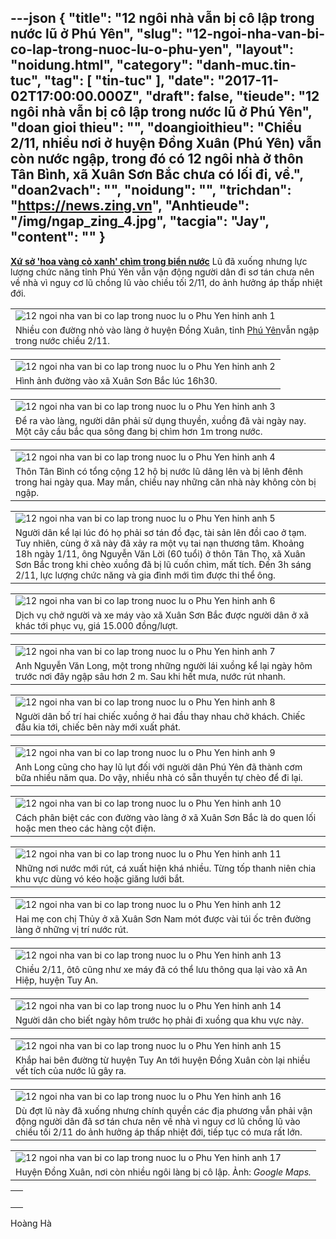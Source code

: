 ---json
{
    "title": "12 ngôi nhà vẫn bị cô lập trong nước lũ ở Phú Yên",
    "slug": "12-ngoi-nha-van-bi-co-lap-trong-nuoc-lu-o-phu-yen",
    "layout": "noidung.html",
    "category": "danh-muc.tin-tuc",
    "tag": [
        "tin-tuc"
    ],
    "date": "2017-11-02T17:00:00.000Z",
    "draft": false,
    "tieude": "12 ngôi nhà vẫn bị cô lập trong nước lũ ở Phú Yên",
    "doan gioi thieu": "",
    "doangioithieu": "Chiều 2/11, nhiều nơi ở huyện Đồng Xuân (Phú Yên) vẫn còn nước ngập, trong đó có 12 ngôi nhà ở thôn Tân Bình, xã Xuân Sơn Bắc chưa có lối đi, về.",
    "doan2vach": "",
    "noidung": "",
    "trichdan": "https://news.zing.vn",
    "Anhtieude": "/img/ngap_zing_4.jpg",
    "tacgia": "Jay",
    "__content__": ""
}
---
<p><span style="font-size:14px"><strong><a href="https://news.zing.vn/video-xu-so-hoa-vang-co-xanh-chim-trong-bien-nuoc-post792671.html" target="_blank">Xứ sở &#39;hoa v&agrave;ng cỏ xanh&#39; ch&igrave;m trong biển nước</a></strong>&nbsp;Lũ đ&atilde; xuống nhưng lực lượng chức năng tỉnh Ph&uacute; Y&ecirc;n vẫn vận động người d&acirc;n đi sơ t&aacute;n chưa n&ecirc;n về nh&agrave; v&igrave; nguy cơ lũ chồng lũ v&agrave;o chiều tối 2/11, do ảnh hưởng &aacute;p thấp nhiệt đới.</span></p>

<table align="center">
	<tbody>
		<tr>
			<td><span style="font-size:14px"><img alt="12 ngoi nha van bi co lap trong nuoc lu o Phu Yen hinh anh 1" src="https://znews-photo-td.zadn.vn/w820/Uploaded/lerl/2017_11_02/ngap_zing_2.jpg" /></span></td>
		</tr>
		<tr>
			<td><span style="font-size:14px">Nhiều con đường nhỏ v&agrave;o l&agrave;ng ở huyện Đồng Xu&acirc;n, tỉnh&nbsp;<a href="https://news.zing.vn/phu-yen-tieu-diem.html" title="Tin tức Phú Yên">Ph&uacute; Y&ecirc;n</a>vẫn ngập trong nước chiều 2/11.</span></td>
		</tr>
	</tbody>
</table>

<table align="center">
	<tbody>
		<tr>
			<td><span style="font-size:14px"><img alt="12 ngoi nha van bi co lap trong nuoc lu o Phu Yen hinh anh 2" src="https://znews-photo-td.zadn.vn/w820/Uploaded/lerl/2017_11_02/ngap_zing_3.jpg" /></span></td>
		</tr>
		<tr>
			<td><span style="font-size:14px">H&igrave;nh ảnh đường v&agrave;o x&atilde; Xu&acirc;n Sơn Bắc l&uacute;c 16h30.</span></td>
		</tr>
	</tbody>
</table>

<table align="center">
	<tbody>
		<tr>
			<td><span style="font-size:14px"><img alt="12 ngoi nha van bi co lap trong nuoc lu o Phu Yen hinh anh 3" src="https://znews-photo-td.zadn.vn/w820/Uploaded/lerl/2017_11_02/ngap_zing_4.jpg" title="12 ngôi nhà vẫn bị cô lập trong nước lũ ở Phú Yên hình ảnh 3" /></span></td>
		</tr>
		<tr>
			<td><span style="font-size:14px">Để ra v&agrave;o l&agrave;ng, người d&acirc;n phải sử dụng thuyền, xuồng đ&atilde; v&agrave;i ng&agrave;y nay. Một c&acirc;y cầu bắc qua s&ocirc;ng đang bị ch&igrave;m hơn 1m trong nước.</span></td>
		</tr>
	</tbody>
</table>

<table align="center">
	<tbody>
		<tr>
			<td><span style="font-size:14px"><img alt="12 ngoi nha van bi co lap trong nuoc lu o Phu Yen hinh anh 4" src="https://znews-photo-td.zadn.vn/w820/Uploaded/lerl/2017_11_02/ngap_zing_5.jpg" /></span></td>
		</tr>
		<tr>
			<td><span style="font-size:14px">Th&ocirc;n T&acirc;n B&igrave;nh c&oacute; tổng cộng 12 hộ bị nước lũ d&acirc;ng l&ecirc;n v&agrave; bị l&ecirc;nh đ&ecirc;nh trong hai ng&agrave;y qua. May mắn, chiều nay những căn nh&agrave; n&agrave;y kh&ocirc;ng c&ograve;n bị ngập.</span></td>
		</tr>
	</tbody>
</table>

<table align="center">
	<tbody>
		<tr>
			<td><span style="font-size:14px"><img alt="12 ngoi nha van bi co lap trong nuoc lu o Phu Yen hinh anh 5" src="https://znews-photo-td.zadn.vn/w820/Uploaded/lerl/2017_11_02/ngap_zing_6.jpg" /></span></td>
		</tr>
		<tr>
			<td><span style="font-size:14px">Người d&acirc;n kể lại l&uacute;c đ&oacute; họ phải sơ t&aacute;n đồ đạc, t&agrave;i sản l&ecirc;n đồi cao ở tạm. Tuy nhi&ecirc;n, c&ugrave;ng ở x&atilde; n&agrave;y đ&atilde; xảy ra một vụ tai nạn thương t&acirc;m. Khoảng 18h ng&agrave;y 1/11, &ocirc;ng Nguyễn Văn Lời (60 tuổi) ở th&ocirc;n T&acirc;n Thọ, x&atilde; Xu&acirc;n Sơn Bắc trong khi ch&egrave;o xuồng đ&atilde; bị lũ cuốn ch&igrave;m, mất t&iacute;ch. Đến 3h s&aacute;ng 2/11, lực lượng chức năng v&agrave; gia đ&igrave;nh mới t&igrave;m được thi thể &ocirc;ng.</span></td>
		</tr>
	</tbody>
</table>

<table align="center">
	<tbody>
		<tr>
			<td><span style="font-size:14px"><img alt="12 ngoi nha van bi co lap trong nuoc lu o Phu Yen hinh anh 6" src="https://znews-photo-td.zadn.vn/w820/Uploaded/lerl/2017_11_02/ngap_zing_7.jpg" title="12 ngôi nhà vẫn bị cô lập trong nước lũ ở Phú Yên hình ảnh 6" /></span></td>
		</tr>
		<tr>
			<td><span style="font-size:14px">Dịch vụ chở người v&agrave; xe m&aacute;y v&agrave;o x&atilde; Xu&acirc;n Sơn Bắc được người d&acirc;n ở x&atilde; kh&aacute;c tới phục vụ, gi&aacute; 15.000 đồng/lượt.</span></td>
		</tr>
	</tbody>
</table>

<table align="center">
	<tbody>
		<tr>
			<td><span style="font-size:14px"><img alt="12 ngoi nha van bi co lap trong nuoc lu o Phu Yen hinh anh 7" src="https://znews-photo-td.zadn.vn/w820/Uploaded/lerl/2017_11_02/ngap_zing_8.jpg" title="12 ngôi nhà vẫn bị cô lập trong nước lũ ở Phú Yên hình ảnh 7" /></span></td>
		</tr>
		<tr>
			<td><span style="font-size:14px">Anh Nguyễn Văn Long, một trong những người l&aacute;i xuồng kể lại ng&agrave;y h&ocirc;m trước nơi đ&acirc;y ngập s&acirc;u hơn 2 m. Sau khi hết mưa, nước r&uacute;t nhanh.</span></td>
		</tr>
	</tbody>
</table>

<table align="center">
	<tbody>
		<tr>
			<td><span style="font-size:14px"><img alt="12 ngoi nha van bi co lap trong nuoc lu o Phu Yen hinh anh 8" src="https://znews-photo-td.zadn.vn/w820/Uploaded/lerl/2017_11_02/ngap_zing_9.jpg" title="12 ngôi nhà vẫn bị cô lập trong nước lũ ở Phú Yên hình ảnh 8" /></span></td>
		</tr>
		<tr>
			<td><span style="font-size:14px">Người d&acirc;n bố tr&iacute; hai chiếc xuồng ở hai đầu thay nhau chở kh&aacute;ch. Chiếc đầu kia tới, chiếc b&ecirc;n n&agrave;y mới xuất ph&aacute;t.</span></td>
		</tr>
	</tbody>
</table>

<table align="center">
	<tbody>
		<tr>
			<td><span style="font-size:14px"><img alt="12 ngoi nha van bi co lap trong nuoc lu o Phu Yen hinh anh 9" src="https://znews-photo-td.zadn.vn/w820/Uploaded/lerl/2017_11_02/ngap_zing_10.jpg" title="12 ngôi nhà vẫn bị cô lập trong nước lũ ở Phú Yên hình ảnh 9" /></span></td>
		</tr>
		<tr>
			<td><span style="font-size:14px">Anh Long cũng cho hay lũ lụt đối với người d&acirc;n Ph&uacute; Y&ecirc;n đ&atilde; th&agrave;nh cơm bữa nhiều năm qua. Do vậy, nhiều nh&agrave; c&oacute; sẵn thuyền tự ch&egrave;o để đi lại.</span></td>
		</tr>
	</tbody>
</table>

<table align="center">
	<tbody>
		<tr>
			<td><span style="font-size:14px"><img alt="12 ngoi nha van bi co lap trong nuoc lu o Phu Yen hinh anh 10" src="https://znews-photo-td.zadn.vn/w820/Uploaded/lerl/2017_11_02/ngap_zing_11.jpg" title="12 ngôi nhà vẫn bị cô lập trong nước lũ ở Phú Yên hình ảnh 10" /></span></td>
		</tr>
		<tr>
			<td><span style="font-size:14px">C&aacute;ch ph&acirc;n biệt c&aacute;c con đường v&agrave;o l&agrave;ng ở x&atilde; Xu&acirc;n Sơn Bắc l&agrave; do quen lối hoặc men theo c&aacute;c h&agrave;ng cột điện.</span></td>
		</tr>
	</tbody>
</table>

<table align="center">
	<tbody>
		<tr>
			<td><span style="font-size:14px"><img alt="12 ngoi nha van bi co lap trong nuoc lu o Phu Yen hinh anh 11" src="https://znews-photo-td.zadn.vn/w820/Uploaded/lerl/2017_11_02/ngap_zing_12.jpg" title="" /></span></td>
		</tr>
		<tr>
			<td><span style="font-size:14px">Những nơi nước mới r&uacute;t, c&aacute; xuất hiện kh&aacute; nhiều. Từng tốp thanh ni&ecirc;n chia khu vực d&ugrave;ng v&oacute; k&eacute;o hoặc giăng lưới bắt.</span></td>
		</tr>
	</tbody>
</table>

<table align="center">
	<tbody>
		<tr>
			<td><span style="font-size:14px"><img alt="12 ngoi nha van bi co lap trong nuoc lu o Phu Yen hinh anh 12" src="https://znews-photo-td.zadn.vn/w820/Uploaded/lerl/2017_11_02/ngap_zing_13.jpg" /></span></td>
		</tr>
		<tr>
			<td><span style="font-size:14px">Hai mẹ con chị Thủy ở x&atilde; Xu&acirc;n Sơn Nam m&oacute;t được v&agrave;i t&uacute;i ốc tr&ecirc;n đường l&agrave;ng ở những vị tr&iacute; nước r&uacute;t.</span></td>
		</tr>
	</tbody>
</table>

<table align="center">
	<tbody>
		<tr>
			<td><span style="font-size:14px"><img alt="12 ngoi nha van bi co lap trong nuoc lu o Phu Yen hinh anh 13" src="https://znews-photo-td.zadn.vn/w820/Uploaded/lerl/2017_11_02/ngap_zing_14.jpg" title="12 ngôi nhà vẫn bị cô lập trong nước lũ ở Phú Yên hình ảnh 13" /></span></td>
		</tr>
		<tr>
			<td><span style="font-size:14px">Chiều 2/11, &ocirc;t&ocirc; cũng như xe m&aacute;y đ&atilde; c&oacute; thể lưu th&ocirc;ng qua lại&nbsp;v&agrave;o x&atilde; An Hiệp, huyện Tuy An.</span></td>
		</tr>
	</tbody>
</table>

<table align="center">
	<tbody>
		<tr>
			<td><span style="font-size:14px"><img alt="12 ngoi nha van bi co lap trong nuoc lu o Phu Yen hinh anh 14" src="https://znews-photo-td.zadn.vn/w820/Uploaded/lerl/2017_11_02/ngap_zing_15.jpg" title="12 ngôi nhà vẫn bị cô lập trong nước lũ ở Phú Yên hình ảnh 14" /></span></td>
		</tr>
		<tr>
			<td><span style="font-size:14px">Người d&acirc;n cho biết ng&agrave;y h&ocirc;m trước họ phải đi xuồng qua khu vực n&agrave;y.</span></td>
		</tr>
	</tbody>
</table>

<table align="center">
	<tbody>
		<tr>
			<td><span style="font-size:14px"><img alt="12 ngoi nha van bi co lap trong nuoc lu o Phu Yen hinh anh 15" src="https://znews-photo-td.zadn.vn/w820/Uploaded/lerl/2017_11_02/ngap_zing_16.jpg" /></span></td>
		</tr>
		<tr>
			<td><span style="font-size:14px">Khắp hai b&ecirc;n đường từ huyện Tuy An tới huyện Đồng Xu&acirc;n c&ograve;n lại nhiều vết t&iacute;ch của nước lũ g&acirc;y ra.</span></td>
		</tr>
	</tbody>
</table>

<table align="center">
	<tbody>
		<tr>
			<td><span style="font-size:14px"><img alt="12 ngoi nha van bi co lap trong nuoc lu o Phu Yen hinh anh 16" src="https://znews-photo-td.zadn.vn/w820/Uploaded/lerl/2017_11_02/ngap_zing_17.jpg" title="12 ngôi nhà vẫn bị cô lập trong nước lũ ở Phú Yên hình ảnh 16" /></span></td>
		</tr>
		<tr>
			<td><span style="font-size:14px">D&ugrave; đợt lũ n&agrave;y đ&atilde; xuống nhưng ch&iacute;nh quyền c&aacute;c địa phương vẫn phải vận động người d&acirc;n đ&atilde; sơ t&aacute;n chưa n&ecirc;n về nh&agrave; v&igrave; nguy cơ lũ chồng lũ v&agrave;o chiều tối 2/11 do ảnh hưởng &aacute;p thấp nhiệt đới, tiếp tục c&oacute; mưa rất lớn.</span></td>
		</tr>
	</tbody>
</table>

<table align="center">
	<tbody>
		<tr>
			<td><span style="font-size:14px"><img alt="12 ngoi nha van bi co lap trong nuoc lu o Phu Yen hinh anh 17" src="https://znews-photo-td.zadn.vn/w820/Uploaded/lerl/2017_11_02/map_phuyen_dongxuan.jpg" /></span></td>
		</tr>
		<tr>
			<td><span style="font-size:14px">Huyện Đồng Xu&acirc;n, nơi c&ograve;n nhiều ng&ocirc;i l&agrave;ng bị c&ocirc; lập. Ảnh:&nbsp;<em>Google Maps.</em></span></td>
		</tr>
	</tbody>
</table>

<table align="center">
	<tbody>
		<tr>
			<td>&nbsp;</td>
		</tr>
	</tbody>
</table>

<p><span style="font-size:14px">Ho&agrave;ng H&agrave;</span></p>
